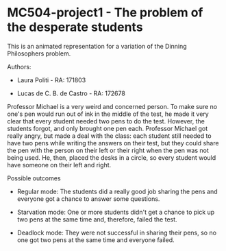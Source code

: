 # MC504-project1 - The problem of the desperate students

This is an animated representation for a variation of the Dinning Philosophers problem.


Authors:

  - Laura Politi - RA: 171803

  - Lucas de C. B. de Castro - RA: 172678

Professor Michael is a very weird and concerned person. To make sure no one's pen 
would run out of ink in the middle of the test, he made it very clear that every 
student needed two pens to do the test. However, the students forgot, and only 
brought one pen each. Professor Michael got really angry, but made a deal with 
the class: each student still needed to have two pens while writing the answers 
on their test, but they could share the pen with the person on their left or 
their right when the pen was not being used. He, then, placed the desks in a circle, 
so every student would have someone on their left and right.

Possible outcomes

- Regular mode: 
	The students did a really good job sharing the pens and everyone got a 
	chance to answer some questions.

- Starvation mode: 
	One or more students didn't get a chance to pick up two pens at the same 
	time and, therefore, failed the test.

- Deadlock mode: 
	They were not successful in sharing their pens, so no one got two pens at 
	the same time and everyone failed.
